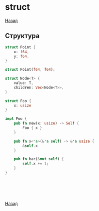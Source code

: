 # struct

[Назад][back]

## Структура

```rust
struct Point {
    x: f64,
    y: f64,
}
```

```rust
struct Point(f64, f64);
```

```rust
struct Node<T> {
    value: T,
    children: Vec<Node<T>>,
}
```

```rust
struct Foo {
    x: usize
}

impl Foo {
    pub fn new(x: usize) -> Self {
        Foo { x }
    }

    pub fn x<'a>(&'a self) -> &'a usize {
        &self.x
    }

    pub fn bar(&mut self) {
        self.x += 1;
    }
}
```

```rust

```

```rust

```

```rust

```

```rust

```

```rust

```

[Назад][back]

[back]: <.> "Назад к оглавлению"
